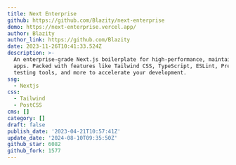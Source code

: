 ```yaml
---
title: Next Enterprise
github: https://github.com/Blazity/next-enterprise
demo: https://next-enterprise.vercel.app/
author: Blazity
author_link: https://github.com/Blazity
date: 2023-11-26T10:41:33.524Z
description: >-
  An enterprise-grade Next.js boilerplate for high-performance, maintainable
  apps. Packed with features like Tailwind CSS, TypeScript, ESLint, Prettier,
  testing tools, and more to accelerate your development.
ssg:
  - Nextjs
css:
  - Tailwind
  - PostCSS
cms: []
category: []
draft: false
publish_date: '2023-04-21T10:57:41Z'
update_date: '2024-08-10T09:35:50Z'
github_star: 6082
github_fork: 1577
---
```

